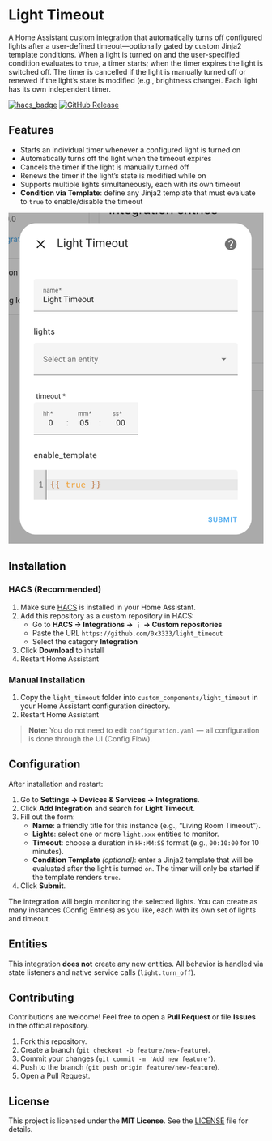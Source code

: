 # Light Timeout

A Home Assistant custom integration that automatically turns off configured lights after a user-defined timeout—optionally gated by custom Jinja2 template conditions. When a light is turned on and the user-specified condition evaluates to `true`, a timer starts; when the timer expires the light is switched off. The timer is cancelled if the light is manually turned off or renewed if the light’s state is modified (e.g., brightness change). Each light has its own independent timer.

[![hacs_badge](https://img.shields.io/badge/HACS-Custom-orange.svg)](https://github.com/0x3333/light_timeout)
[![GitHub Release](https://img.shields.io/github/release/0x3333/light_timeout.svg)](https://github.com/0x3333/light_timeout/releases)

## Features

- Starts an individual timer whenever a configured light is turned on
- Automatically turns off the light when the timeout expires
- Cancels the timer if the light is manually turned off
- Renews the timer if the light’s state is modified while on
- Supports multiple lights simultaneously, each with its own timeout
- **Condition via Template**: define any Jinja2 template that must evaluate to `true` to enable/disable the timeout

![Configuration](.github/screenshot-configuration.png)

## Installation

### HACS (Recommended)

1. Make sure [HACS](https://hacs.xyz/) is installed in your Home Assistant.
2. Add this repository as a custom repository in HACS:
   - Go to **HACS → Integrations → ⋮ → Custom repositories**
   - Paste the URL `https://github.com/0x3333/light_timeout`
   - Select the category **Integration**
3. Click **Download** to install
4. Restart Home Assistant

### Manual Installation

1. Copy the `light_timeout` folder into `custom_components/light_timeout` in your Home Assistant configuration directory.
2. Restart Home Assistant

> **Note:** You do not need to edit `configuration.yaml` — all configuration is done through the UI (Config Flow).

## Configuration

After installation and restart:

1. Go to **Settings → Devices & Services → Integrations**.
2. Click **Add Integration** and search for **Light Timeout**.
3. Fill out the form:
   - **Name**: a friendly title for this instance (e.g., “Living Room Timeout”).
   - **Lights**: select one or more `light.xxx` entities to monitor.
   - **Timeout**: choose a duration in `HH:MM:SS` format (e.g., `00:10:00` for 10 minutes).
   - **Condition Template** *(optional)*: enter a Jinja2 template that will be evaluated after the light is turned `on`. The timer will only be started if the template renders `true`.
4. Click **Submit**.

The integration will begin monitoring the selected lights. You can create as many instances (Config Entries) as you like, each with its own set of lights and timeout.

## Entities

This integration **does not** create any new entities. All behavior is handled via state listeners and native service calls (`light.turn_off`).

## Contributing

Contributions are welcome! Feel free to open a **Pull Request** or file **Issues** in the official repository.

1. Fork this repository.
2. Create a branch (`git checkout -b feature/new-feature`).
3. Commit your changes (`git commit -m 'Add new feature'`).
4. Push to the branch (`git push origin feature/new-feature`).
5. Open a Pull Request.

## License

This project is licensed under the **MIT License**. See the [LICENSE](./LICENSE) file for details.
